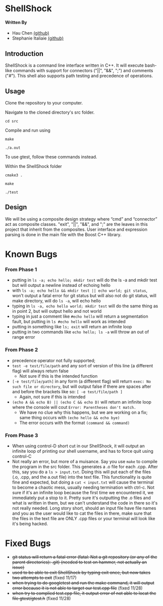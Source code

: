 # ShellShock
#### Written By

* Hau Chen [\(github\)](https://github.com/HauChen)
* Stephanie Italiaie [\(github\)](https://github.com/sitaliaie)

## Introduction

ShellShock is a command line interface written in C++. It will execute bash-like commands with support for connectors ("||", "&&", ";") and comments ("#"). This shell also supports path testing and precedence of operations.  

## Usage
Clone the repository to your computer.

Navigate to the cloned directory's src folder.

`cd src`

Compile and run using

`make`

`./a.out`

To use gtest, follow these commands instead.

Within the ShellShock folder

`cmake3 .`

`make`

`./test`

## Design
We will be using a composite design strategy where “cmd” and “connector” act as composite classes. "exit", "||", "&&", and ";" are the leaves in this project that inherit from the composites. User interface and expression parsing is done in the main file with the Boost C++ library.

# Known Bugs
### From Phase 1
* putting in `ls -a; echo hello; mkdir test` will do the ls -a and mkdir test but will output a newline instead of echoing hello
* with `ls -a; echo hello && mkdir test || echo world; git status`, won't output a fatal error for git status but will also not do git status, will make directory, will do `ls -a`, will echo hello 
* typing in `ls -a, echo hello world; mkdir test` will do the same thing as in point 2, but will output hello and not world
* typing in just a comment like `#echo hello` will return a segmentation fault, but putting in `ls #echo hello` will work as intended
* putting in something like `ls; exit` will return an infinite loop 
* putting in two commands like `echo hello; ls -a` will throw an out of range error
### From Phase 2
* precedence operator not fully supported; 
* `test -e test/file/path` and any sort of version of this line (a different flag) will always return false
   - Not sure if this is the intended function
* `[-e test/file/path]` in any form (a different flag) will return `exec: No such file or directory`, but will output false if there are spaces after and before the brackets like so: `[ -e test/file/path ]`
   - Again, not sure if this is intended
* `(echo A && echo B) || (echo C && echo D)` will return an infinite loop where the console will cout `Error: Parentheses don't match.`
   - We have no clue why this happens, but we are working on a fix; same thing occurs with `(echo hello && echo bye)` 
   - The error occurs with the format `(command && command)`
### From Phase 3
 * When using control-D short cut in our ShellShock, it will output an infinite loop of printing our shell username, and has to force quit using control-C
 * Not really an error, but more of a muisance. Say you use `make` to compile the program in the src folder. This generates a .o file for each .cpp. After this, say you do a `ls > input.txt`. Doing this will put each of the files (.o, .cpp, and the a.out file) into the text file. This functionality is quite fine and expected, but doing a `cat < input.txt` will cause the terminal to become a chaotic mess, usually needing termination with ctrl-c. Not sure if it's an infinite loop because the first time we encountered it, we immediately put a stop to it. Pretty sure it's outputting the .o files and what is written in them, but we can't understand the code in there so it's not really needed. Long story short, should an input file have file names and you as the user would like to cat the files in there, make sure that the files in the text file are ONLY .cpp files or your terminal will look like it's being hacked.

# Fixed Bugs
* ~~git status will return a fatal error (fatal: Not a git repository (or any of the parent directories): .git) (needed to test on hammer, not actually an issue)~~
* ~~used to be able to exit ShellShock by typing exit once, but now takes two attempts to exit~~ (fixed 11/17)
* ~~when trying to do googletest and run the make command, it will output error because it is not able to target our test.cpp file~~ (fixed 11/28)
* ~~when try to complied test.cpp file, it output error of not able to locat the file gtest/gtest.h~~ (fixed 11/28)
